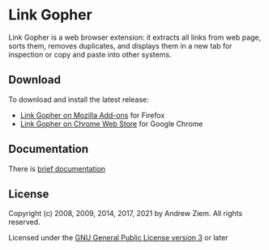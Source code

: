 # Link Gopher

Link Gopher is a web browser extension: it extracts all links from web page, sorts them, removes duplicates, and displays them in a new tab for inspection or copy and paste into other systems.

## Download
To download and install the latest release:

* [Link Gopher on Mozilla Add-ons](https://addons.mozilla.org/en-US/firefox/addon/link-gopher/) for Firefox
* [Link Gopher on Chrome Web Store](https://chrome.google.com/webstore/detail/link-gopher/bpjdkodgnbfalgghnbeggfbfjpcfamkf) for Google Chrome

## Documentation
There is [brief documentation](https://sites.google.com/site/linkgopher/Home)

## License
Copyright (c) 2008, 2009, 2014, 2017, 2021 by Andrew Ziem. All rights reserved.

Licensed under the [GNU General Public License version 3](https://www.gnu.org/licenses/gpl-3.0.en.html) or later
